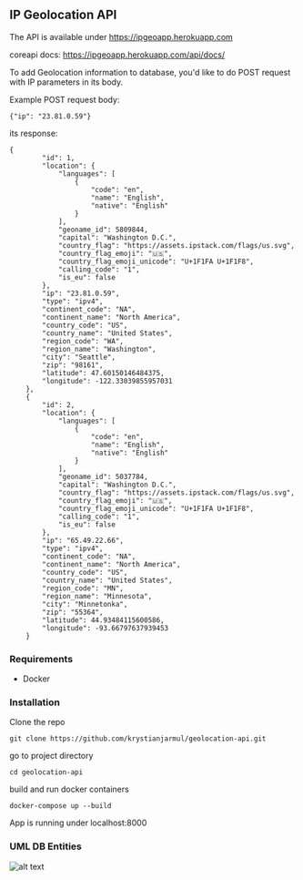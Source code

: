 ## IP Geolocation API

The API is available under https://ipgeoapp.herokuapp.com

coreapi docs: https://ipgeoapp.herokuapp.com/api/docs/

To add Geolocation information to database, you'd like to do POST request with IP parameters in its body.

Example POST request body:
```
{"ip": "23.81.0.59"}
```
its response:
```
{
        "id": 1,
        "location": {
            "languages": [
                {
                    "code": "en",
                    "name": "English",
                    "native": "English"
                }
            ],
            "geoname_id": 5809844,
            "capital": "Washington D.C.",
            "country_flag": "https://assets.ipstack.com/flags/us.svg",
            "country_flag_emoji": "🇺🇸",
            "country_flag_emoji_unicode": "U+1F1FA U+1F1F8",
            "calling_code": "1",
            "is_eu": false
        },
        "ip": "23.81.0.59",
        "type": "ipv4",
        "continent_code": "NA",
        "continent_name": "North America",
        "country_code": "US",
        "country_name": "United States",
        "region_code": "WA",
        "region_name": "Washington",
        "city": "Seattle",
        "zip": "98161",
        "latitude": 47.60150146484375,
        "longitude": -122.33039855957031
    },
    {
        "id": 2,
        "location": {
            "languages": [
                {
                    "code": "en",
                    "name": "English",
                    "native": "English"
                }
            ],
            "geoname_id": 5037784,
            "capital": "Washington D.C.",
            "country_flag": "https://assets.ipstack.com/flags/us.svg",
            "country_flag_emoji": "🇺🇸",
            "country_flag_emoji_unicode": "U+1F1FA U+1F1F8",
            "calling_code": "1",
            "is_eu": false
        },
        "ip": "65.49.22.66",
        "type": "ipv4",
        "continent_code": "NA",
        "continent_name": "North America",
        "country_code": "US",
        "country_name": "United States",
        "region_code": "MN",
        "region_name": "Minnesota",
        "city": "Minnetonka",
        "zip": "55364",
        "latitude": 44.93484115600586,
        "longitude": -93.66797637939453
    }
```
### Requirements
* Docker

### Installation
Clone the repo
```
git clone https://github.com/krystianjarmul/geolocation-api.git
```
go to project directory
```
cd geolocation-api
```
build and run docker containers
```
docker-compose up --build
```
App is running under localhost:8000 

### UML DB Entities

![alt text](https://i.ibb.co/7SS7xdf/geolocation-this.png)
